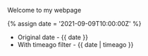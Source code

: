 ---
---

Welcome to my webpage

{% assign date = '2021-09-09T10:00:00Z' %}

- Original date - {{ date }}
- With timeago filter - {{ date | timeago }}
